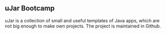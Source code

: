 ## uJar Bootcamp

uJar is a collection of small and useful templates of Java apps, which are not big enough to make own projects. The project is maintained in Github.
